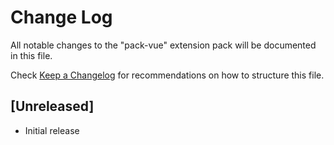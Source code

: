 # Change Log

All notable changes to the "pack-vue" extension pack will be documented in this file.

Check [Keep a Changelog](http://keepachangelog.com/) for recommendations on how to structure this file.

## [Unreleased]

- Initial release
